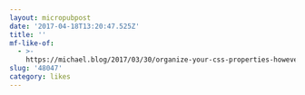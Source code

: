 ```yaml
---
layout: micropubpost
date: '2017-04-18T13:20:47.525Z'
title: ''
mf-like-of:
  - >-
    https://michael.blog/2017/03/30/organize-your-css-properties-however-you-dang-like/
slug: '48047'
category: likes
---
```

